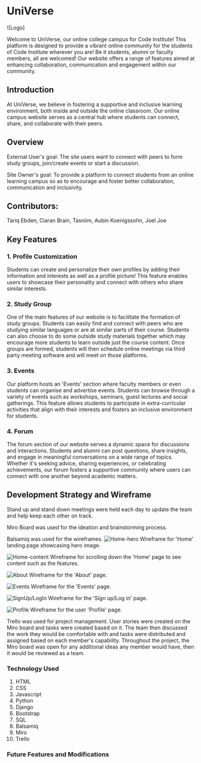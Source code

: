 # UniVerse
![Logo]

Welcome to UniVerse, our online college campus for Code Institute! This platform is designed to provide a vibrant online community for the students of Code Institute wherever you are! Be it students, alumni or faculty members, all are welcomed! Our website offers a range of features aimed at enhancing collaboration, communication and engagement within our community.

## Introduction
At UniVerse, we believe in fostering a supportive and inclusive learning environment, both inside and outside the online classroom. Our online campus website serves as a central hub where students can connect, share, and collaborate with their peers. 

## Overview
External User's goal:
The site users want to connect with peers to form study groups, join/create events or start a discussion.

Site Owner's goal:
To provide a platform to connect students from an online learning campus so as to encourage and foster better collaboration, communication and inclusivity.

## Contributors:
Tariq Ebden,
Ciaran Brain,
Tasniim,
Aubin Koenigssohn,
Joel Joe

## Key Features 
### 1. Profile Customization 
Students can create and personalize their own profiles by adding their information and interests as well as a profile picture! This feature enables users to showcase their personality and connect with others who share similar interests.

### 2. Study Group
One of the main features of our website is to facilitate the formation of study groups. Students can easily find and connect with peers who are studying similar languages or are at similar parts of their course. Students can also choose to do some outside study materials together which may encourage more students to learn outside just the course content. Once groups are formed, students will then schedule online meetings via third party meeting software and will meet on those platforms. 

### 3. Events 
Our platform hosts an 'Events' section where faculty members or even students can organise and advertise events. Students can browse through a variety of events such as workshops, seminars, guest lectures and social gatherings. This feature allows students to participate in extra-curricular activities that align with their interests and fosters an inclusive environment for students.

### 4. Forum 
The forum section of our website serves a dynamic space for discussions and interactions. Students and alumni can post questions, share insights, and engage in meaningful conversations on a wide range of topics. Whether it's seeking advice, sharing experiences, or celebrating achievements, our forum fosters a supportive community where users can connect with one another beyond academic matters.

## Development Strategy and Wireframe
Stand up and stand down meetings were held each day to update the team and help keep each other on track. 

Miro Board was used for the ideation and brainstorming process. 

Balsamiq was used for the wireframes. 
![Home-hero](https://github.com/joelezra/UniVerse/assets/143545780/63d6d020-e4a7-458a-a605-8fd8ab402b6b)
Wireframe for 'Home' landing page showcasing hero image.

![Home-content](https://github.com/joelezra/UniVerse/assets/143545780/e02124d9-c64c-40b2-b93e-f72da1cd4922)
Wireframe for scrolling down the 'Home' page to see content such as the features.

![About](https://github.com/joelezra/UniVerse/assets/143545780/116fdecb-0fa9-487c-b6bb-66d24cd851f1)
Wireframe for the 'About' page.

![Events](https://github.com/joelezra/UniVerse/assets/143545780/405dbc90-4d91-4ac4-a374-4e539f45a1ae)
Wireframe for the 'Events' page.

![SignUp/LogIn](https://github.com/joelezra/UniVerse/assets/143545780/a5975514-f159-4d8b-8490-3ae663d3786a)
Wireframe for the 'Sign up/Log in' page.

![Profile](https://github.com/joelezra/UniVerse/assets/143545780/805007e8-7554-4ada-87d9-a50f2208b4f6)
Wireframe for the user 'Profile' page.

Trello was used for project management. User stories were created on the Miro board and tasks were created based on it. The team then discussed the work they would be comfortable with and tasks were distributed and assigned based on each member's capability. Throughout the project, the Miro board was open for any additional ideas any member would have, then it would be reviewed as a team.

### Technology Used 
1. HTML
2. CSS
3. Javascript
4. Python
5. Django
6. Bootstrap
7. SQL
8. Balsamiq
9. Miro
10. Trello

### Future Features and Modifications 





